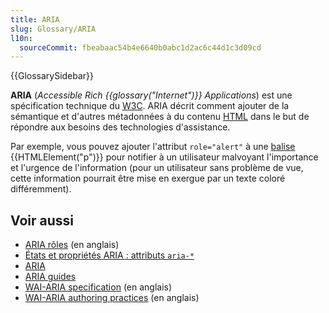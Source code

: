 ```yaml
---
title: ARIA
slug: Glossary/ARIA
l10n:
  sourceCommit: fbeabaac54b4e6640b0abc1d2ac6c44d1c3d09cd
---
```


{{GlossarySidebar}}

**ARIA** (_Accessible Rich {{glossary("Internet")}} Applications_) est une spécification technique du [W3C](/fr/docs/Glossary/W3C). ARIA décrit comment ajouter de la sémantique et d'autres métadonnées à du contenu [HTML](/fr/docs/Glossary/HTML) dans le but de répondre aux besoins des technologies d'assistance.

Par exemple, vous pouvez ajouter l'attribut `role="alert"` à une [balise](/fr/docs/Glossary/Tag) {{HTMLElement("p")}} pour notifier à un utilisateur malvoyant l'importance et l'urgence de l'information (pour un utilisateur sans problème de vue, cette information pourrait être mise en exergue par un texte coloré différemment).

## Voir aussi

- [ARIA rôles](/en-US/docs/Web/Accessibility/ARIA/Roles) (en anglais)
- [États et propriétés ARIA : attributs `aria-*`](/fr/docs/Web/Accessibility/ARIA/Attributes)
- [ARIA](/fr/docs/Web/Accessibility/ARIA)
- [ARIA guides](/fr/docs/Web/Accessibility/ARIA/ARIA_Guides)
- [WAI-ARIA specification](https://w3c.github.io/aria/) (en anglais)
- [WAI-ARIA authoring practices](https://www.w3.org/TR/wai-aria-practices-1.2/) (en anglais)